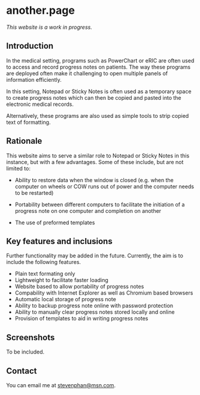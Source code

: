 # another.page

*This website is a work in progress.*

## Introduction

In the medical setting, programs such as PowerChart or eRIC are often used to access and record progress notes on patients. The way these programs are deployed often make it challenging to open multiple panels of information efficiently.

In this setting, Notepad or Sticky Notes is often used as a temporary space to create progress notes which can then be copied and pasted into the electronic medical records. 

Alternatively, these programs are also used as simple tools to strip copied text of formatting.

## Rationale

This website aims to serve a similar role to Notepad or Sticky Notes in this instance, but with a few advantages. Some of these include, but are not limited to:

* Ability to restore data when the window is closed (e.g. when the computer on wheels or COW runs out of power and the computer needs to be restarted)

* Portability between different computers to facilitate the initiation of a progress note on one computer and completion on another

* The use of preformed templates

## Key features and inclusions

Further functionality may be added in the future. Currently, the aim is to include the following features.

* Plain text formating only
* Lightweight to facilitate faster loading
* Website based to allow portability of progress notes
* Compability with Internet Explorer as well as Chromium based browsers
* Automatic local storage of progress note
* Ability to backup progress note online with password protection
* Ability to manually clear progress notes stored locally and online
* Provision of templates to aid in writing progress notes

## Screenshots

To be included.

## Contact

You can email me at stevenphan@msn.com.
